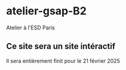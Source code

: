 # atelier-gsap-B2
Atelier à l'ESD Paris
## Ce site sera un site intéractif
Il sera entièrement finit pour le 21 février 2025
